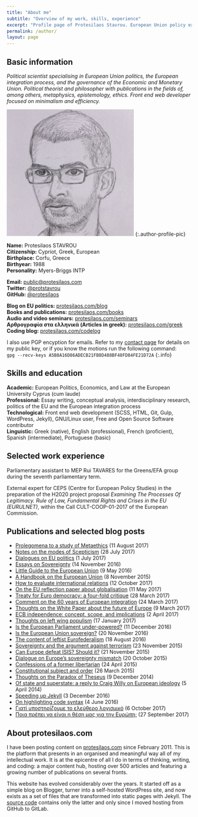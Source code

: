 ```yaml
---
title: "About me"
subtitle: "Overview of my work, skills, experience"
excerpt: "Profile page of Protesilaos Stavrou. European Union policy expert. Philosopher. Web developer."
permalink: /author/
layout: page
---
```

## Basic information

*Political scientist specialising in European Union politics, the European integration process, and the governance of the Economic and Monetary Union. Political theorist and philosopher with publications in the fields of, among others, metaphysics, epistemology, ethics. Front end web developer focused on minimalism and efficiency.*

![Protesilaos profile pic](/images/self/prot_portrait_small.jpg)
{:.author-profile-pic}

**Name:** Protesilaos STAVROU  
**Citizenship:** Cypriot, Greek, European  
**Birthplace:** Corfu, Greece  
**Birthyear:** 1988  
**Personality:** Myers-Briggs INTP

**Email:** <public@protesilaos.com>  
**Twitter:** [@protstavrou](https://twitter.com/protstavrou)  
**GitHub:** [@protesilaos](https://github.com/protesilaos)

**Blog on EU politics:** [protesilaos.com/blog](/blog/)  
**Books and publications:** [protesilaos.com/books](/books/)  
**Audio and video seminars:** [protesilaos.com/seminars](/seminars/)  
**Αρθρογραφία στα ελληνικά (Articles in greek):** [protesilaos.com/greek](/greek/)  
**Coding blog:** [protesilaos.com/codelog](/codelog/)  

I also use PGP encyption for emails. Refer to my [contact page](/contact/) for details on my public key, or if you know the motions run the following command:  
`gpg --recv-keys A5B8A16D86ADECB21FB8D488BF48FD84FE21D72A`
{:.info}

## Skills and education

**Academic:** European Politics, Economics, and Law at the European University Cyprus (cum laude)  
**Professional:** Essay writing, conceptual analysis, interdisciplinary research, politics of the EU and the European integration process  
**Technological:** Front end web development (SCSS, HTML, Git, Gulp, WordPress, Jekyll), GNU/Linux user, Free and Open Source Software contributor  
**Linguistic:** Greek (native), English (professional), French (proficient), Spanish (intermediate), Portuguese (basic)  

## Selected work experience

Parliamentary assistant to MEP Rui TAVARES for the Greens/EFA group during the seventh parliamentary term.

External expert for CEPS (Centre for European Policy Studies) in the preparation of the H2020 project proposal *Examining The Processes Of Legitimacy. Rule of Law, Fundamental Rights and Crises in the EU (EURULNET)*, within the Call CULT-COOP-01-2017 of the European Commission.

## Publications and selected blog posts

- [Prolegomena to a study of Metaethics](/prolegomena-study-metaethics/) (11 August 2017)
- [Notes on the modes of Scepticism](/notes-modes-scepticism/) (28 July 2017)
- [Dialogues on EU politics](/eudi/) (1 July 2017)
- [Essays on Sovereignty](/sov/) (14 November 2016)
- [Little Guide to the European Union](/euguide/) (9 May 2016)
- [A Handbook on the European Union](/euhandbook/) (8 November 2015)
- [How to evaluate international relations](/seminars/sov-international-relations/) (12 October 2017)
- [On the EU reflection paper about globalisation](/eu-reflection-paper-globalisation/) (11 May 2017)
- [Treaty for Euro democracy: a four-fold critique](/euro-area-democracy-treaty/) (28 March 2017)
- [Comment on the 60 years of European integration](/eu-integration-60/) (24 March 2017)
- [Thoughts on the White Paper about the future of Europe](/future-eu-white-paper/) (9 March 2017)
- [ECB independence: concept, scope, and implications](/ecb-independence-review/) (2 April 2017)
- [Thoughts on left wing populism](/thoughts-left-wing-populism/) (17 January 2017)
- [Is the European Parliament under-powered?](/ep-power-role/) (11 December 2016)
- [Is the European Union sovereign?](/eu-sovereignty/) (20 November 2016)
- [The content of leftist Eurofederalism](/leftist-federalism-content/) (18 August 2016)
- [Sovereignty and the argument against terrorism](/sovereignty-against-terrorism/) (23 November 2015)
- [Can Europe defeat ISIS? Should it?](/europe-isis-war/) (21 November 2015)
- [Dialogue on Europe’s sovereignty mismatch](/dialogue-eu-sovereignty-mismatch/) (20 October 2015)
- [Confessions of a former libertarian](/confessions-former-libertarian/) (24 April 2015)
- [Constitutional subject and order](/constitutional-subject-order/) (26 March 2015)
- [Thoughts on the Paradox of Theseus](/theseus-paradox/) (9 December 2014)
- [Of state and superstate: a reply to Craig Willy on European ideology](/european-ideology-mysticism-state-superstate/) (5 April 2014)
- [Speeding up Jekyll](/codelog/jekyll-speed/) (3 December 2016)
- [On highlighting code syntax](/codelog/highlight-code/) (4 June 2016)
- [Γιατί υποστηρίζουμε το ελεύθερο λογισμικό](/greek/2017-10-06-support-free-software/) (6 October 2017)
- [Ποια πρέπει να είναι η θέση μας για την Ευρώπη;](/greek/2017-09-27-new-left-europe/) (27 September 2017)

## About protesilaos.com

I have been posting content on [protesilaos.com](/) since February 2011. This is the platform that presents in an organised and meaningful way all of my intellectual work. It is at the epicentre of all I do in terms of thinking, writing, and coding: a major content hub, hosting over 500 articles and featuring a growing number of publications on several fronts.

This website has evolved considerably over the years. It started off as a simple blog on Blogger, turner into a self-hosted WordPress site, and now exists as a set of files that are transformed into static pages with Jekyll. The [source code](https://gitlab.com/protesilaos/protesilaos.gitlab.io) contains only the latter and only since I moved hosting from GitHub to GitLab.
